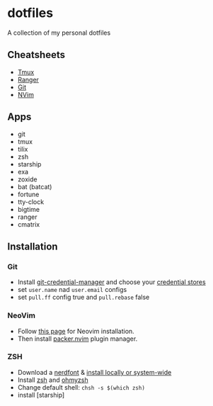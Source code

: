 # dotfiles
A collection of my personal dotfiles

## Cheatsheets
* [Tmux][1]
* [Ranger][2]
* [Git][3]
* [NVim][4]

## Apps
* git
* tmux
* tilix
* zsh
* starship
* exa
* zoxide
* bat (batcat)
* fortune
* tty-clock
* bigtime
* ranger
* cmatrix


## Installation
### Git
* Install [git-credential-manager][4] and choose your [credential stores][5]
* set `user.name` nad `user.email` configs
* set `pull.ff` config true and `pull.rebase` false

### NeoVim
* Follow [this page][6] for Neovim installation.
* Then install [packer.nvim][7] plugin manager.

### ZSH
* Download a [nerdfont][10] & [install locally or system-wide][11]
* Install [zsh][8] and [ohmyzsh][9]
* Change default shell: `chsh -s $(which zsh)`
* install [starship]


[1]: https://gist.github.com/AmirMahmood/7afb4de1b618a2e4aa28b2a998f639e2
[2]: https://gist.github.com/AmirMahmood/153bef81f03e6fe1ca7d79b1dd1b8272
[3]: https://gist.github.com/AmirMahmood/bbb39b01854efcfa113365cc6a42a781
[4]: https://gist.github.com/AmirMahmood/831d29829d5c8951afd929599940cd30
[5]: https://github.com/GitCredentialManager/git-credential-manager/blob/main/docs/credstores.md
[6]: https://github.com/neovim/neovim/wiki/Installing-Neovim#ubuntu
[7]: https://github.com/wbthomason/packer.nvim
[8]: https://github.com/ohmyzsh/ohmyzsh/wiki/Installing-ZSH
[9]: https://ohmyz.sh/#install
[10]: https://www.nerdfonts.com/font-downloads
[11]: https://ostechnix.com/install-nerd-fonts-to-add-glyphs-in-your-code-on-linux/
